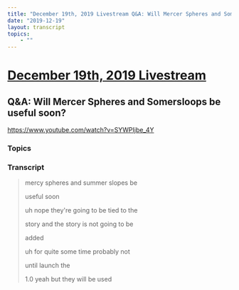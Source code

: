 ```yaml
---
title: "December 19th, 2019 Livestream Q&A: Will Mercer Spheres and Somersloops be useful soon?"
date: "2019-12-19"
layout: transcript
topics:
    - ""
---
```

# [December 19th, 2019 Livestream](../2019-12-19.md)
## Q&A: Will Mercer Spheres and Somersloops be useful soon?
https://www.youtube.com/watch?v=SYWPIjbe_4Y

### Topics


### Transcript

> mercy spheres and summer slopes be
> 
> useful soon
> 
> uh nope they're going to be tied to the
> 
> story and the story is not going to be
> 
> added
> 
> uh for quite some time probably not
> 
> until launch the
> 
> 1.0 yeah but they will be used
> 
